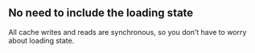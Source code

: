 
## No need to include the loading state
All cache writes and reads are synchronous, so you don’t have to worry about loading state.